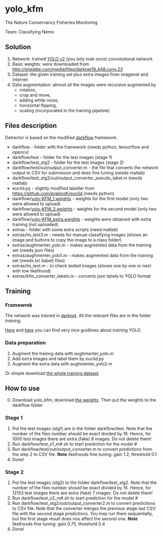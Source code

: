 # yolo_kfm
The Nature Conservancy Fisheries Monitoring

Team: Classifying Nemo

## Solution
1. Network: trained [YOLO v2](https://pjreddie.com/darknet/yolo/) (you only look once) convolutional network 
2. Basic weights: were downloaded from http://pjreddie.com/media/files/darknet19_448.conv.23
3. Dataset: the given training set plus extra images from imagenet and internet
4. Data augmentation: almost all the images were recursive augmented by 
	- rotation,
	- crop and move,
	- adding white noise,
	- horizontal flipping,
	- scaling (incorporated in the training pipeline)

## Files description
Detrector is based on the modified [darkflow](https://github.com/thtrieu/darkflow) framework.
- darkflow - folder with the framework (needs python, tensorflow and opencv)
- darkflow/test - folder for the test images (stage 1)
- darkflow/test_stg2 - folder for the test images (stage 2)
- darkflow/test/out/output_converter.m - the file that converts the network output to CSV for submission and does fine tuning (needs matlab)
- darkflow/test_stg2/out/output_converter_pseudo_label.m (needs matlab)
- euclid.py - slightly modified labeller from https://github.com/prabindh/euclid (needs python)
- darkflow/[yolo-KFM_1.weights](https://drive.google.com/drive/folders/0BwYTO3UZXciuYWUtQ1FvUzc5MWM?usp=sharing) - weights for the first model (only two were allowed to upload)
- darkflow/[yolo-KFM_2.weights](https://drive.google.com/drive/folders/0BwYTO3UZXciuYWUtQ1FvUzc5MWM?usp=sharing) - weights for the second model (only two were allowed to upload)
- darkflow/[yolo-KFM_extra.weights](https://drive.google.com/drive/folders/0BwYTO3UZXciuYWUtQ1FvUzc5MWM?usp=sharing) - weights were obtained with extra training (not uploaded)
- extras - folder with some extra scripts (need matlab)
- extras/im_test3.m - needs for manual classifying images (shows an image and buttons to copy the image to a class folder)
- extras/aughmenter_yolo.m - makes augmented data from the training set (needs json files)
- extras/aughmenter_yolo1.m - makes augmented data from the training set (needs txt (label) files)
- extras/im_test.m - to check tested images (shows one by one or next with low likelihood)
- extras/kfm_converter_labels.m - converts json labels to YOLO format

## Training
### Framewrok
The network was trained in [darknet](https://github.com/prabindh/darknet). All the relevant files are in the folder _training_.

[Here](https://github.com/prabindh/darknet) and [here](https://github.com/AlexeyAB/darknet) you can find very nice guidlines about training YOLO.
### Data preparation
1) Augment the trainng data with _aughmenter_yolo.m_
2) Add extra images and label them by _euclid.py_
3) Augment the extra data with aughmenter_yolo2.m 

Or simple download [the whole training dataset](https://drive.google.com/drive/folders/0BwYTO3UZXciuYWUtQ1FvUzc5MWM?usp=sharing).

## How to use
0) Download yolo_kfm; download [the weights](https://drive.google.com/drive/folders/0BwYTO3UZXciuYWUtQ1FvUzc5MWM?usp=sharing). Then put the weights to the darkflow folder

### Stage 1
1) Put the test images (stg1) are in the folder darkflow/test. 
Note that the number of the files number should be exact divided by 16. Hence, for 1000 test images there are extra (fake) 8 images. Do not delete them!
2) Run darkflow/test_s1_m#.sh to start prediction for the model #
3) Run darkflow/test/out/output_converter.m to convert predictions from the step 2 to CSV file. **Note** likelhoods fine tuning: gain 1.2, threshold 0.1
4) Done!

### Stage 2
1) Put the test images (stg2) to the folder darkflow/test_stg2. 
Note that the number of the files number should be exact divided by 16. Hence, for 12153 test images there are extra (fake) 7 images. Do not delete them!
2) Run darkflow/test_s2_m#.sh to start prediction for the model #
3) Run darkflow/test_stg2/out/output_converter2.m to convert predictions to CSV file. Note that the converter merges the previous stage last CSV file with the second stage predictions. You may run them sequentially, but the first stage result does noo affect the second one. **Note** likelhoods fine tuning: gain 0.75, threshold 0.4
4) Done!
